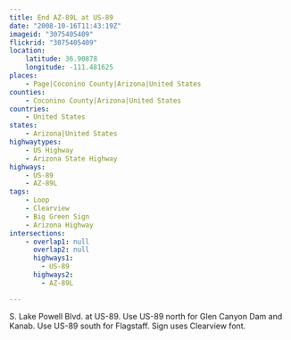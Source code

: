 ```yaml
---
title: End AZ-89L at US-89
date: "2008-10-16T11:43:19Z"
imageid: "3075405409"
flickrid: "3075405409"
location:
    latitude: 36.90878
    longitude: -111.481625
places:
    - Page|Coconino County|Arizona|United States
counties:
    - Coconino County|Arizona|United States
countries:
    - United States
states:
    - Arizona|United States
highwaytypes:
    - US Highway
    - Arizona State Highway
highways:
    - US-89
    - AZ-89L
tags:
    - Loop
    - Clearview
    - Big Green Sign
    - Arizona Highway
intersections:
    - overlap1: null
      overlap2: null
      highways1:
        - US-89
      highways2:
        - AZ-89L

---
```

S. Lake Powell Blvd. at US-89.  Use US-89 north for Glen Canyon Dam and Kanab. Use US-89 south for Flagstaff. Sign uses Clearview font.